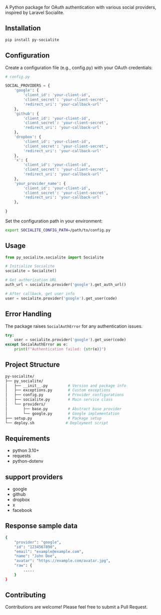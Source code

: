 A Python package for OAuth authentication with various social providers, inspired by Laravel Socialite.

## Installation

```bash
pip install py-socialite
```

## Configuration

Create a configuration file (e.g., config.py) with your OAuth credentials:

```python
# config.py

SOCIAL_PROVIDERS = {
    'google': {
        'client_id': 'your-client-id',
        'client_secret': 'your-client-secret',
        'redirect_uri': 'your-callback-url'
    },
    'github': {
        'client_id': 'your-client-id',
        'client_secret': 'your-client-secret',
        'redirect_uri': 'your-callback-url'
    },
    'dropbox': {
        'client_id': 'your-client-id',
        'client_secret': 'your-client-secret',
        'redirect_uri': 'your-callback-url'
    },
    'x': {
        'client_id': 'your-client-id',
        'client_secret': 'your-client-secret',
        'redirect_uri': 'your-callback-url'
    },
    'your_provider_name': {
        'client_id': 'your-client-id',
        'client_secret': 'your-client-secret',
        'redirect_uri': 'your-callback-url'
    },
    
}
```
Set the configuration path in your environment:

```bash
export SOCIALITE_CONFIG_PATH=/path/to/config.py
```

## Usage

```python
from py_socialite.socialite import Socialite

# Initialize Socialite
socialite = Socialite()

# Get authorization URL
auth_url = socialite.provider('google').get_auth_url()

# After callback, get user info
user = socialite.provider('google').get_user(code)
```

## Error Handling

The package raises `SocialAuthError` for any authentication issues.

```python
try:
    user = socialite.provider('google').get_user(code)
except SocialAuthError as e:
    print(f"Authentication failed: {str(e)}")
```

## Project Structure

```bash
py-socialite/
├── py_socialite/
│   ├── __init__.py         # Version and package info
│   ├── exceptions.py       # Custom exceptions
│   ├── config.py           # Provider configurations
│   ├── socialite.py        # Main service class
│   └── providers/
│       ├── base.py         # Abstract base provider
│       └── google.py       # Google implementation
├── setup.py                # Package setup
└── deploy.sh              # Deployment script
```

## Requirements

- python 3.10+
- requests
- python-dotenv

## support providers

- google
- github
- dropbox
- x
- facebook

## Response sample data

```bash
{
    "provider": "google",
    "id": "1234567890",
    "email": "example@example.com",
    "name": "John Doe",
    "avatar": "https://example.com/avatar.jpg",
    "raw": {
        .....
    }
}
```

## Contributing

Contributions are welcome! Please feel free to submit a Pull Request.
